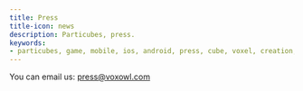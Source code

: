 ```yaml
---
title: Press
title-icon: news
description: Particubes, press.
keywords:
- particubes, game, mobile, ios, android, press, cube, voxel, creation, editor
---
```


You can email us: [press@voxowl.com](mailto:press@voxowl.com)